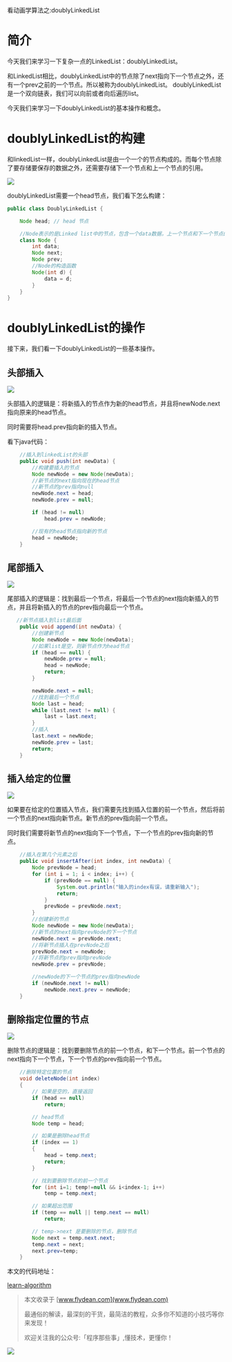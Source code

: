 看动画学算法之:doublyLinkedList

# 简介

今天我们来学习一下复杂一点的LinkedList：doublyLinkedList。

和LinkedList相比，doublyLinkedList中的节点除了next指向下一个节点之外，还有一个prev之前的一个节点。所以被称为doublyLinkedList。 doublyLinkedList是一个双向链表，我们可以向前或者向后遍历list。

今天我们来学习一下doublyLinkedList的基本操作和概念。

# doublyLinkedList的构建

和linkedList一样，doublyLinkedList是由一个一个的节点构成的。而每个节点除了要存储要保存的数据之外，还需要存储下一个节点和上一个节点的引用。

![](https://img-blog.csdnimg.cn/20200711225727337.png)

doublyLinkedList需要一个head节点，我们看下怎么构建：

~~~java
public class DoublyLinkedList {

    Node head; // head 节点

    //Node表示的是Linked list中的节点，包含一个data数据，上一个节点和下一个节点的引用
    class Node {
        int data;
        Node next;
        Node prev;
        //Node的构造函数
        Node(int d) {
            data = d;
        }
    }
}
~~~

# doublyLinkedList的操作

接下来，我们看一下doublyLinkedList的一些基本操作。

## 头部插入

![](https://img-blog.csdnimg.cn/20200711231151829.gif)

头部插入的逻辑是：将新插入的节点作为新的head节点，并且将newNode.next指向原来的head节点。

同时需要将head.prev指向新的插入节点。

看下java代码：

~~~java
    //插入到linkedList的头部
    public void push(int newData) {
        //构建要插入的节点
        Node newNode = new Node(newData);
        //新节点的next指向现在的head节点
        //新节点的prev指向null
        newNode.next = head;
        newNode.prev = null;

        if (head != null)
            head.prev = newNode;

        //现有的head节点指向新的节点
        head = newNode;
    }
~~~

## 尾部插入

![](https://img-blog.csdnimg.cn/20200711231502635.gif)

尾部插入的逻辑是：找到最后一个节点，将最后一个节点的next指向新插入的节点，并且将新插入的节点的prev指向最后一个节点。

~~~java
   //新节点插入到list最后面
    public void append(int newData) {
        //创建新节点
        Node newNode = new Node(newData);
        //如果list是空，则新节点作为head节点
        if (head == null) {
            newNode.prev = null;
            head = newNode;
            return;
        }

        newNode.next = null;
        //找到最后一个节点
        Node last = head;
        while (last.next != null) {
            last = last.next;
        }
        //插入
        last.next = newNode;
        newNode.prev = last;
        return;
    }
~~~

## 插入给定的位置

![](https://img-blog.csdnimg.cn/202007112317512.gif)

如果要在给定的位置插入节点，我们需要先找到插入位置的前一个节点，然后将前一个节点的next指向新节点。新节点的prev指向前一个节点。

同时我们需要将新节点的next指向下一个节点，下一个节点的prev指向新的节点。

~~~java
    //插入在第几个元素之后
    public void insertAfter(int index, int newData) {
        Node prevNode = head;
        for (int i = 1; i < index; i++) {
            if (prevNode == null) {
                System.out.println("输入的index有误，请重新输入");
                return;
            }
            prevNode = prevNode.next;
        }
        //创建新的节点
        Node newNode = new Node(newData);
        //新节点的next指向prevNode的下一个节点
        newNode.next = prevNode.next;
        //将新节点插入在prevNode之后
        prevNode.next = newNode;
        //将新节点的prev指向prevNode
        newNode.prev = prevNode;

        //newNode的下一个节点的prev指向newNode
        if (newNode.next != null)
            newNode.next.prev = newNode;
    }
~~~

## 删除指定位置的节点

![](https://img-blog.csdnimg.cn/20200711232055223.gif)

删除节点的逻辑是：找到要删除节点的前一个节点，和下一个节点。前一个节点的next指向下一个节点，下一个节点的prev指向前一个节点。

~~~java
    //删除特定位置的节点
    void deleteNode(int index)
    {
        // 如果是空的，直接返回
        if (head == null)
            return;

        // head节点
        Node temp = head;

        // 如果是删除head节点
        if (index == 1)
        {
            head = temp.next;
            return;
        }

        // 找到要删除节点的前一个节点
        for (int i=1; temp!=null && i<index-1; i++)
            temp = temp.next;

        // 如果超出范围
        if (temp == null || temp.next == null)
            return;

        // temp->next 是要删除的节点，删除节点
        Node next = temp.next.next;
        temp.next = next;
        next.prev=temp;
    }
~~~

本文的代码地址：

[learn-algorithm](https://github.com/ddean2009/learn-algorithm/tree/master/sorting)

> 本文收录于 [www.flydean.com](www.flydean.com)
>
> 最通俗的解读，最深刻的干货，最简洁的教程，众多你不知道的小技巧等你来发现！
> 
> 欢迎关注我的公众号:「程序那些事」,懂技术，更懂你！

![](https://img-blog.csdnimg.cn/20200709152618916.png)


